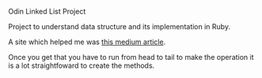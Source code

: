 Odin Linked List Project

Project to understand data structure and its implementation in Ruby.

A site which helped me was [this medium article](https://medium.com/swlh/understanding-linkedlist-data-structure-ruby-dffc921dac5c).

Once you get that you have to run from head to tail to make the operation it is a lot straightfoward to create the methods.